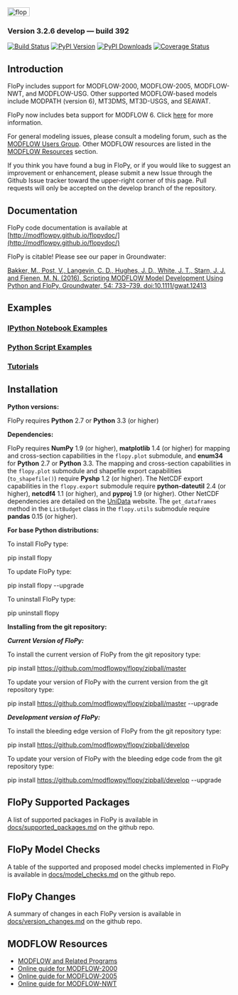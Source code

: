 
<img src="https://raw.githubusercontent.com/modflowpy/flopy/master/examples/images/flopy3.png" alt="flopy3" style="width:50;height:20">

### Version 3.2.6 develop &mdash; build 392
[![Build Status](https://travis-ci.org/modflowpy/flopy.svg?branch=develop)](https://travis-ci.org/modflowpy/flopy)
[![PyPI Version](https://img.shields.io/pypi/v/flopy.png)](https://pypi.python.org/pypi/flopy)
[![PyPI Downloads](https://img.shields.io/pypi/dm/flopy.png)](https://pypi.python.org/pypi/flopy)
[![Coverage Status](https://coveralls.io/repos/github/modflowpy/flopy/badge.svg?branch=develop)](https://coveralls.io/github/modflowpy/flopy?branch=develop)


Introduction
-----------------------------------------------

FloPy includes support for MODFLOW-2000, MODFLOW-2005, MODFLOW-NWT, and MODFLOW-USG. Other supported MODFLOW-based models include MODPATH (version 6), MT3DMS, MT3D-USGS,  and SEAWAT.

FloPy now includes beta support for MODFLOW 6.  Click [here](docs/mf6.md) for more information.

For general modeling issues, please consult a modeling forum, such as the [MODFLOW Users  Group](https://groups.google.com/forum/#!forum/modflow).  Other MODFLOW resources are listed in the [MODFLOW Resources](https://github.com/modflowpy/flopy#modflow-resources) section.

If you think you have found a bug in FloPy, or if you would like to suggest an improvement or enhancement, please submit a new Issue through the Github Issue tracker toward the upper-right corner of this page. Pull requests will only be accepted on the develop branch of the repository.


Documentation
-----------------------------------------------

FloPy code documentation is available at [http://modflowpy.github.io/flopydoc/](http://modflowpy.github.io/flopydoc/)

FloPy is citable!  Please see our paper in Groundwater:

[Bakker, M., Post, V., Langevin, C. D., Hughes, J. D., White, J. T., Starn, J. J. and Fienen, M. N. (2016), Scripting MODFLOW Model Development Using Python and FloPy. Groundwater, 54: 733–739. doi:10.1111/gwat.12413](http://dx.doi.org/10.1111/gwat.12413)

Examples
-----------------------------------------------

### [IPython Notebook Examples](docs/notebook_examples.md)

### [Python Script Examples](docs/script_examples.md)

### [Tutorials](http://modflowpy.github.io/flopydoc/tutorials.html)


Installation
-----------------------------------------------

**Python versions:**

FloPy requires **Python** 2.7 or **Python** 3.3 (or higher)


**Dependencies:**

FloPy requires **NumPy** 1.9 (or higher), **matplotlib** 1.4 (or higher) for mapping and cross-section capabilities in the `flopy.plot` submodule, and **enum34** for **Python** 2.7 or **Python** 3.3. The mapping and cross-section capabilities in the `flopy.plot` submodule and shapefile export capabilities (`to_shapefile()`) require **Pyshp** 1.2 (or higher). The NetCDF export capabilities in the `flopy.export` submodule require **python-dateutil** 2.4 (or higher), **netcdf4** 1.1 (or higher), and **pyproj** 1.9 (or higher). Other NetCDF dependencies are detailed on the [UniData](http://unidata.github.io/netcdf4-python/) website. The `get_dataframes` method in the `ListBudget` class in the `flopy.utils` submodule require **pandas** 0.15 (or higher).


**For base Python distributions:**

To install FloPy type:

pip install flopy

To update FloPy type:

pip install flopy --upgrade

To uninstall FloPy type:

pip uninstall flopy

**Installing from the git repository:**

***Current Version of FloPy:***

To install the current version of FloPy from the git repository type:

pip install https://github.com/modflowpy/flopy/zipball/master

To update your version of FloPy with the current version from the git repository type:

pip install https://github.com/modflowpy/flopy/zipball/master --upgrade

***Development version of FloPy:***

To install the bleeding edge version of FloPy from the git repository type:

pip install https://github.com/modflowpy/flopy/zipball/develop

To update your version of FloPy with the bleeding edge code from the git repository type:

pip install https://github.com/modflowpy/flopy/zipball/develop --upgrade


FloPy Supported Packages
-----------------------------------------------

A list of supported packages in FloPy is available in [docs/supported_packages.md](docs/supported_packages.md) on the github repo.


FloPy Model Checks
-----------------------------------------------

A table of the supported and proposed model checks implemented in  FloPy is available in [docs/model_checks.md](docs/model_checks.md) on the github repo.


FloPy Changes
-----------------------------------------------

A summary of changes in each FloPy version is available in [docs/version_changes.md](docs/version_changes.md) on the github repo.


MODFLOW Resources
-----------------------------------------------

+ [MODFLOW and Related Programs](http://water.usgs.gov/ogw/modflow/)
+ [Online guide for MODFLOW-2000](http://water.usgs.gov/nrp/gwsoftware/modflow2000/Guide/index.html)
+ [Online guide for MODFLOW-2005](http://water.usgs.gov/ogw/modflow/MODFLOW-2005-Guide/)
+ [Online guide for MODFLOW-NWT](http://water.usgs.gov/ogw/modflow-nwt/MODFLOW-NWT-Guide/)
